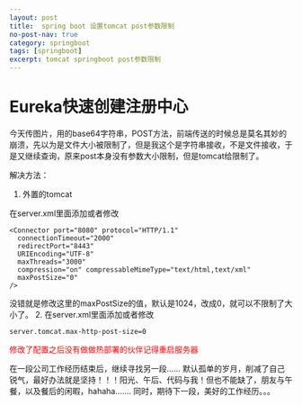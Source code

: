 ```yaml
---
layout: post
title:  spring boot 设置tomcat post参数限制
no-post-nav: true
category: springboot
tags: [springboot]
excerpt: tomcat springboot post参数限制
---
```


# Eureka快速创建注册中心

今天传图片，用的base64字符串，POST方法，前端传送的时候总是莫名其妙的崩溃，先以为是文件大小被限制了，但是我这个是字符串接收，不是文件接收，于是又继续查询，原来post本身没有参数大小限制，但是tomcat给限制了。

解决方法：
1. 外置的tomcat

在server.xml里面添加或者修改
```
<Connector port="8080" protocol="HTTP/1.1" 
  connectionTimeout="2000" 
  redirectPort="8443" 
  URIEncoding="UTF-8"
  maxThreads="3000"
  compression="on" compressableMimeType="text/html,text/xml" 
  maxPostSize="0" 
/>
```
没错就是修改这里的maxPostSize的值，默认是1024，改成0，就可以不限制了大小了。
2. 在server.xml里面添加或者修改
```
server.tomcat.max-http-post-size=0
```
<font color="red">修改了配置之后没有做做热部署的伙伴记得重启服务器</font>

在一段公司工作经历结束后，继续寻找另一段...... 默认孤单的岁月，削减了自己锐气，最好办法就是坚持！！！阳光、午后、代码与我！但也不能缺了，朋友与午餐，以及餐后的闲暇，hahaha.......
同时，期待下一段，美好的工作经历。。。
